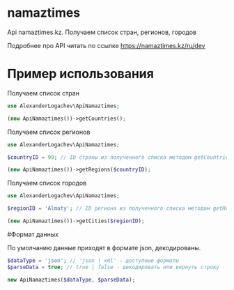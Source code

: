# namaztimes
Api namaztimes.kz. Получаем список стран, регионов, городов

Подробнее про API читать по ссылке https://namaztimes.kz/ru/dev

# Пример использования

Получаем список стран

```php
use AlexanderLogachev\ApiNamaztimes;

(new ApiNamaztimes())->getCountries();
```

Получаем список регионов

```php
use AlexanderLogachev\ApiNamaztimes;

$countryID = 99; // ID страны из полученного списка методом getCountries

(new ApiNamaztimes())->getRegions($countryID);
```

Получаем список городов

```php
use AlexanderLogachev\ApiNamaztimes;

$regionID = 'Almaty'; // ID региона из полученного списка методом getRegions

(new ApiNamaztimes())->getCities($regionID);
```

#Формат данных

По умолчанию данные приходят в формате json, декодированы.

```php
$dataType = 'json'; // 'json | xml' - доступные форматы
$parseData = true; // true | false - декодировать или вернуть строку

new ApiNamaztimes($dataType, $parseData);
```

